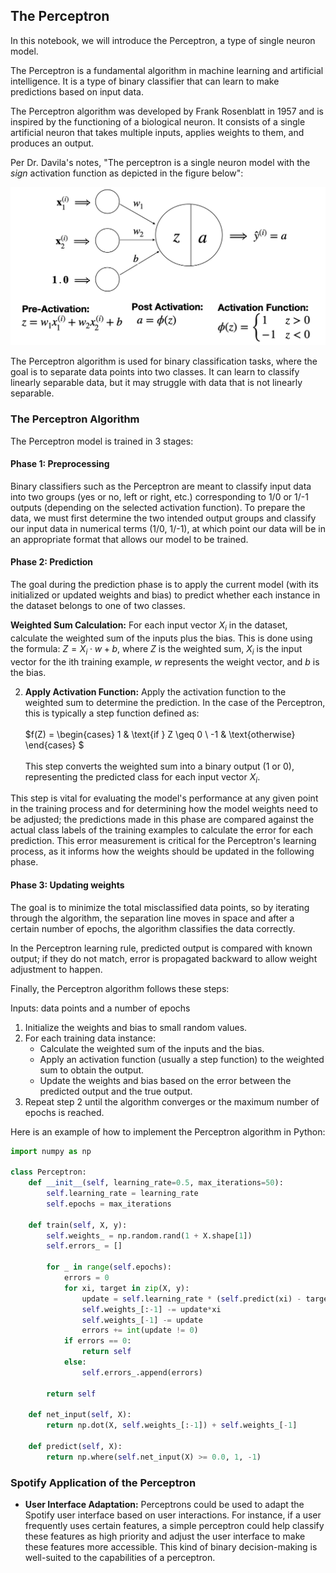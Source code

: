 ## The Perceptron

In this notebook, we will introduce the Perceptron, a type of single neuron model.

The Perceptron is a fundamental algorithm in machine learning and artificial intelligence. It is a type of binary classifier that can learn to make predictions based on input data.

The Perceptron algorithm was developed by Frank Rosenblatt in 1957 and is inspired by the functioning of a biological neuron. It consists of a single artificial neuron that takes multiple inputs, applies weights to them, and produces an output.

Per Dr. Davila's notes, "The perceptron is a single neuron model with the *sign* activation function as depicted in the figure below":

![alt text](ThePerceptronImage.png)

The Perceptron algorithm is used for binary classification tasks, where the goal is to separate data points into two classes. It can learn to classify linearly separable data, but it may struggle with data that is not linearly separable.

### The Perceptron Algorithm

The Perceptron model is trained in 3 stages:

#### Phase 1: Preprocessing

Binary classifiers such as the Perceptron are meant to classify input data into two groups (yes or no, left or right, etc.) corresponding to 1/0 or 1/-1 outputs (depending on the selected activation function). To prepare the data, we must first determine the two intended output groups and classify our input data in numerical terms (1/0, 1/-1), at which point our data will be in an appropriate format that allows our model to be trained.

#### Phase 2: Prediction

The goal during the prediction phase is to apply the current model (with its initialized or updated weights and bias) to predict whether each instance in the dataset belongs to one of two classes.

**Weighted Sum Calculation:** For each input vector $X_i$ in the dataset, calculate the weighted sum of the inputs plus the bias. This is done using the formula: $Z = X_i \cdot w + b$, where $Z$ is the weighted sum, $X_i$ is the input vector for the ith training example, $w$ represents the weight vector, and $b$ is the bias.

2. **Apply Activation Function:** Apply the activation function to the weighted sum to determine the prediction. In the case of the Perceptron, this is typically a step function defined as: <br><br>
   $f(Z) = \begin{cases} 
      1 & \text{if } Z \geq 0 \\
      -1 & \text{otherwise}
   \end{cases}
   $
   <br><br>
   This step converts the weighted sum into a binary output (1 or 0), representing the predicted class for each input vector $X_i$.

This step is vital for evaluating the model's performance at any given point in the training process and for determining how the model weights need to be adjusted; the predictions made in this phase are compared against the actual class labels of the training examples to calculate the error for each prediction. This error measurement is critical for the Perceptron's learning process, as it informs how the weights should be updated in the following phase.

#### Phase 3: Updating weights

The goal is to minimize the total misclassified data points, so by iterating through the algorithm, the separation line moves in space and after a certain number of epochs, the algorithm classifies the data correctly.

In the Perceptron learning rule, predicted output is compared with known output; if they do not match, error is propagated backward to allow weight adjustment to happen.

Finally, the Perceptron algorithm follows these steps:

Inputs: data points and a number of epochs
1. Initialize the weights and bias to small random values.
2. For each training data instance:
    - Calculate the weighted sum of the inputs and the bias.
    - Apply an activation function (usually a step function) to the weighted sum to obtain the output.
    - Update the weights and bias based on the error between the predicted output and the true output.
3. Repeat step 2 until the algorithm converges or the maximum number of epochs is reached.


Here is an example of how to implement the Perceptron algorithm in Python:

```py
import numpy as np

class Perceptron:
    def __init__(self, learning_rate=0.5, max_iterations=50):
        self.learning_rate = learning_rate
        self.epochs = max_iterations

    def train(self, X, y):
        self.weights_ = np.random.rand(1 + X.shape[1])
        self.errors_ = []

        for _ in range(self.epochs):
            errors = 0
            for xi, target in zip(X, y):
                update = self.learning_rate * (self.predict(xi) - target)
                self.weights_[:-1] -= update*xi
                self.weights_[-1] -= update
                errors += int(update != 0)
            if errors == 0:
                return self
            else:
                self.errors_.append(errors)
            
        return self
    
    def net_input(self, X):
        return np.dot(X, self.weights_[:-1]) + self.weights_[-1]
    
    def predict(self, X):
        return np.where(self.net_input(X) >= 0.0, 1, -1)
```

### Spotify Application of the Perceptron

-  **User Interface Adaptation:** Perceptrons could be used to adapt the Spotify user interface based on user interactions. For instance, if a user frequently uses certain features, a simple perceptron could help classify these features as high priority and adjust the user interface to make these features more accessible. This kind of binary decision-making is well-suited to the capabilities of a perceptron.